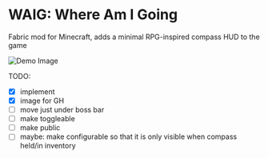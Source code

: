 # WAIG: Where Am I Going
Fabric mod for Minecraft, adds a minimal RPG-inspired compass HUD to the game

![Demo Image](demo.gif)

TODO:
- [x] implement
- [x] image for GH
- [ ] move just under boss bar
- [ ] make toggleable
- [ ] make public
- [ ] maybe: make configurable so that it is only visible when compass held/in inventory
